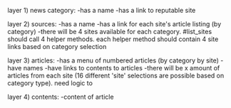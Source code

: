 layer 1)
news category:
-has a name
-has a link to reputable site

layer 2)
sources:
-has a name
-has a link for each site's article listing (by category)
-there will be 4 sites available for each category. #list_sites should call 4 helper methods. each helper method should contain 4 site links based on category selection

layer 3)
articles:
-has a menu of numbered articles (by category by site)
-have names
-have links to contents to articles
-there will be x amount of articles from each site (16 different 'site' selections are possible based on category type). need logic to

layer 4)
contents:
-content of article
